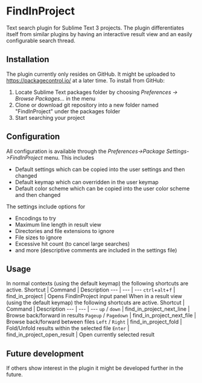 # FindInProject
Text search plugin for Sublime Text 3 projects. The plugin differentiates itself from similar plugins by having an interactive result view and an easily configurable search thread.

## Installation
The plugin currently only resides on GitHub. It might be uploaded to https://packagecontrol.io/ at a later time. To install from GitHub:
1. Locate Sublime Text packages folder by choosing *Preferences -> Browse Packages...* in the menu
2. Clone or download git repository into a new folder named "FindInProject" under the packages folder
3. Start searching your project

## Configuration
All configuration is available through the *Preferences->Package Settings->FindInProject* menu. This includes
* Default settings which can be copied into the user settings and then changed
* Default keymap which can overridden in the user keymap
* Default color scheme which can be copied into the user color scheme and then changed

The settings include options for
* Encodings to try
* Maximum line length in result view
* Directories and file extensions to ignore
* File sizes to ignore
* Excessive hit count (to cancel large searches)
* and more (descriptive comments are included in the settings file)

## Usage
In normal contexts (using the default keymap) the following shortcuts are active.
Shortcut | Command | Description
--- | --- | ---
`ctrl`+`alt`+`f` | find_in_project | Opens FindInProject input panel
When in a result view (using the default keymap) the following shortcuts are active.
Shortcut | Command | Description
--- | --- | ---
`up` / `down` | find_in_project_next_line | Browse back/forward in results
`Pageup` / `Pagedown` | find_in_project_next_file | Browse back/forward between files
`Left` / `Right` | find_in_project_fold | Fold/Unfold results within the selected file
`Enter` | find_in_project_open_result | Open currently selected result

## Future development
If others show interest in the plugin it might be developed further in the future.
